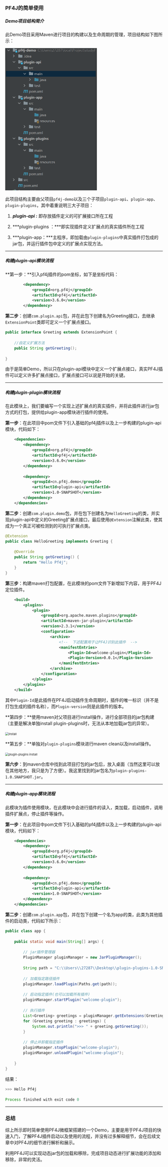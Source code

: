 ### PF4J的简单使用

##### Demo项目结构简介

此Demo项目采用Maven进行项目的构建以及生命周期的管理，项目结构如下图所示：

<img src="../图库/pf4j.png" style="zoom:60%;" />

此项目结构主要由父项目`pf4j-demo`以及三个子项目`plugin-api`、`plugin-app`、`plugin-plugins`，其中着重说明三大子项目：

1. ***plugin-api :*** 即存放插件定义的可扩展接口所在工程

2. ***plugin-plugins ：***即实现插件定义扩展点的真实插件所在工程

3. ***plugin-app：***主程序，即加载由`plugin-plugins`中真实插件打包成的jar包，并运行插件包中定义的扩展点实现方法。

   

----

##### 构建plugin-api模块流程

**第一步：**引入pf4j插件的pom坐标，如下是坐标代码：

```xml
        <dependency>
            <groupId>org.pf4j</groupId>
            <artifactId>pf4j</artifactId>
            <version>3.6.0</version>
        </dependency>
```



**第二步**：创建`com.plugin.api`包，并在此包下创建名为Greeting接口，去继承`ExtensionPoint`类即可定义一个扩展点接口。

```java
public interface Greeting extends ExtensionPoint {
    
    //自定义扩展方法
    public String getGreeting();
    
}
```

由于是简单Demo，所以只在plugin-api模块中定义一个扩展点接口，真实PF4J插件可以定义许多扩展点接口，扩展点接口可以说是开始的关键。



-----

##### 构建plugin-plugin模块流程

在此模块上，我们要编写一个实现上述扩展点的真实插件，并将此插件进行jar包方式的打包，提供给plugin-app模块进行插件的使用。

**第一步**：在此项目中pom文件下引入基础的pf4j插件以及上一步构建的plugin-api模块，代码如下：

```xml
    <dependencies>
        <dependency>
            <groupId>org.pf4j</groupId>
            <artifactId>pf4j</artifactId>
            <version>3.6.0</version>
        </dependency>

        <dependency>
            <groupId>cn.pf4j.demo</groupId>
            <artifactId>plugin-api</artifactId>
            <version>1.0-SNAPSHOT</version>
        </dependency>
    </dependencies>
```



**第二步**：创建`com.plugin.demo`包，并在包下创建名为`HelloGreeting`的类，并实现plugin-api中定义的Greeting扩展点接口，最后使用`@Extension`注解此类，使其成为一个真正可被检测到的可执行扩展点类。

```java
@Extension
public class HelloGreeting implements Greeting {

    @Override
    public String getGreeting() {
        return "Hello Pf4j";
    }
}
```



**第三步**：构建maven打包配置，在此模块的pom文件下新增如下内容，用于PF4J定位插件。

```xml
    <build>
        <plugins>
            <plugin>
                <groupId>org.apache.maven.plugins</groupId>
                <artifactId>maven-jar-plugin</artifactId>
                <version>2.3.1</version>
                <configuration>
                    <archive>
                        <!--  下述配置用于让PF4J识别此插件  -->
                        <manifestEntries>
                            <Plugin-Id>welcome-plugin</Plugin-Id>
                            <Plugin-Version>0.0.1</Plugin-Version>
                        </manifestEntries>
                    </archive>
                </configuration>
            </plugin>
        </plugins>
    </build>
```

其中`Plugin-Id`是此插件在PF4J启动插件生命周期时，插件的唯一标识（并不是打包生成的插件名称），而`Plugin-version`则是此插件的版本。



**第四步：**使用maven对父项目进行install操作，进行全部项目的jar包构建（主要是解决单独install plugin-plugins时，无法从本地加载jar包的异常）。

<img src="C:\Users\27287\Desktop\Code\PF4J运用\图库\install.png" alt="install" style="zoom: 67%;" />



**第五步：**单独对`plugin-plugins`模块进行maven clean以及install操作。

<img src="C:\Users\27287\Desktop\Code\PF4J运用\图库\plugin-plugins-install.png" alt="plugin-plugins install" style="zoom:67%;" />



**第六步**：到maven仓库中找到此项目打包的jar包后，放入桌面（当然这里可以放在其他地方，我只是为了方便）。我这里找到的jar包名为`plugin-plugins-1.0.SNAPSHOT.jar`。



-----

##### 构建plugin-app模块流程

此模块为插件使用模块，在此模块中会进行插件的读入，类加载，启动插件，调用插件扩展点，停止插件等操作。

**第一步**：在此项目中pom文件下引入基础的pf4j插件以及上一步构建的plugin-api模块，代码如下：

```xml
    <dependencies>
        <dependency>
            <groupId>org.pf4j</groupId>
            <artifactId>pf4j</artifactId>
            <version>3.6.0</version>
        </dependency>

        <dependency>
            <groupId>cn.pf4j.demo</groupId>
            <artifactId>plugin-api</artifactId>
            <version>1.0-SNAPSHOT</version>
        </dependency>
    </dependencies>
```



**第二步**：创建`com.plugin.app`包，并在包下创建一个名为app的类，此类为其他插件的启动类，代码如下所示：

```java
public class app {

    public static void main(String[] args) {

        // jar插件管理器
        PluginManager pluginManager = new JarPluginManager();

        String path = "C:\\Users\\27287\\Desktop\\plugin-plugins-1.0-SNAPSHOT.jar";

        // 加载指定路径插件
        pluginManager.loadPlugin(Paths.get(path));

        // 启动指定插件(也可以加载所有插件)
        pluginManager.startPlugin("welcome-plugin");

        // 执行插件
        List<Greeting> greetings = pluginManager.getExtensions(Greeting.class);
        for (Greeting greeting : greetings) {
            System.out.println(">>> " + greeting.getGreeting());
        }

        // 停止并卸载指定插件
        pluginManager.stopPlugin("welcome-plugin");
        pluginManager.unloadPlugin("welcome-plugin");

    }
}
```

结果：

```java
>>> Hello Pf4j

Process finished with exit code 0
```



-----

### 总结

综上所示即时简单使用PF4J微框架搭建的一个Demo，主要是用于PF4J项目的快速入门，了解PF4J插件启动以及使用的流程，并没有过多解释细节，会在后续文章中对PF4J的细节进行解析和展示。

利用PF4J可以实现动态jar包的加载和移除，完成项目动态进行扩展功能的添加和移除，非常的灵活。





